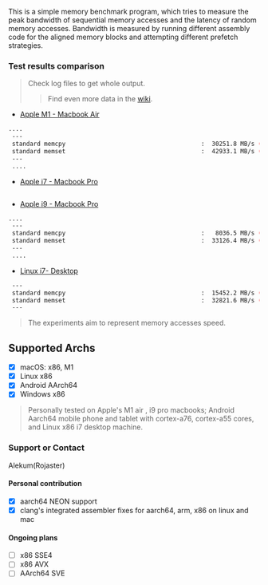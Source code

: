 This is a simple memory benchmark program, which tries to measure the peak bandwidth of sequential memory accesses and the latency of random memory accesses. Bandwidth is measured by running different assembly code for the aligned memory blocks and attempting different prefetch strategies.

### Test results comparison

> Check log files to get whole output.
>> Find even more data in the [wiki](https://github.com/ssvb/tinymembench/wiki).

* [Apple M1 - Macbook Air](m1.apple.log)

```bash
....
 ---
 standard memcpy                                      :  30251.8 MB/s (22.9%)
 standard memset                                      :  42933.1 MB/s (8.2%)
 ---
 ....
```

* [Apple i7 - Macbook Pro]()

```bash

```

* [Apple i9 - Macbook Pro](i9.apple.log)

```bash
....
 ---
 standard memcpy                                      :   8036.5 MB/s (1.0%)
 standard memset                                      :  33126.4 MB/s (7.6%)
 ---
 ....
```

* [Linux i7- Desktop](i7.linux.log)

```bash
 ---
 standard memcpy                                      :  15452.2 MB/s (0.2%)
 standard memset                                      :  32821.6 MB/s (0.4%)
 ---
```

> The experiments aim to represent memory accesses speed.

## Supported Archs
- [X] macOS: x86, M1
- [X] Linux x86
- [X] Android AArch64
- [X] Windows x86

> Personally tested on Apple's M1 air , i9 pro macbooks; Android Aarch64 mobile phone and tablet with cortex-a76, cortex-a55 cores,
> and Linux x86 i7 desktop machine. 

### Support or Contact
Alekum(Rojaster)

#### Personal contribution
- [X] aarch64 NEON support
- [X] clang's integrated assembler fixes for aarch64, arm, x86 on linux and mac

#### Ongoing plans
- [ ] x86 SSE4
- [ ] x86 AVX
- [ ] AArch64 SVE
